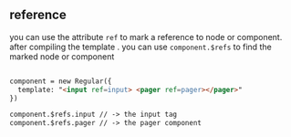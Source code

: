 ## reference

you can use the attribute `ref` to mark a reference to node or component. after compiling the template . you can use `component.$refs` to find the marked node or component


```html

component = new Regular({
  template: "<input ref=input> <pager ref=pager></pager>"
})

component.$refs.input // -> the input tag
component.$refs.pager // -> the pager component

```